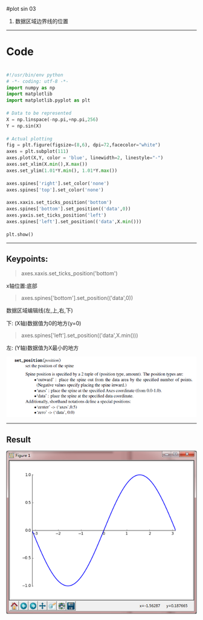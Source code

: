 #plot sin 03

1. 数据区域边界线的位置

---
# Code

``` python

#!/usr/bin/env python
# -*- coding: utf-8 -*-
import numpy as np
import matplotlib
import matplotlib.pyplot as plt

# Data to be represented
X = np.linspace(-np.pi,+np.pi,256)
Y = np.sin(X)

# Actual plotting
fig = plt.figure(figsize=(8,6), dpi=72,facecolor="white")
axes = plt.subplot(111)
axes.plot(X,Y, color = 'blue', linewidth=2, linestyle="-")
axes.set_xlim(X.min(),X.max())
axes.set_ylim(1.01*Y.min(), 1.01*Y.max())

axes.spines['right'].set_color('none')
axes.spines['top'].set_color('none')

axes.xaxis.set_ticks_position('bottom') 
axes.spines['bottom'].set_position(('data',0))
axes.yaxis.set_ticks_position('left')
axes.spines['left'].set_position(('data',X.min()))

plt.show()

```
---
## Keypoints:

> axes.xaxis.set_ticks_position('bottom') 

x轴位置:底部

>   axes.spines['bottom'].set_position(('data',0))

数据区域编辑线(左,上,右,下)

下: (X轴)数据值为0的地方(y=0)

> axes.spines['left'].set_position(('data',X.min()))

左: (Y轴)数据值为X最小的地方

![spines-set-position](https://raw.githubusercontent.com/urmyfaith/urmyfaith.github.io/master/matplot/matplotGallery/images/spines-set-position.png)

---

## Result
![plot-sin-03](https://raw.githubusercontent.com/urmyfaith/urmyfaith.github.io/master/matplot/matplotGallery/images/plot-sin-03.png)

